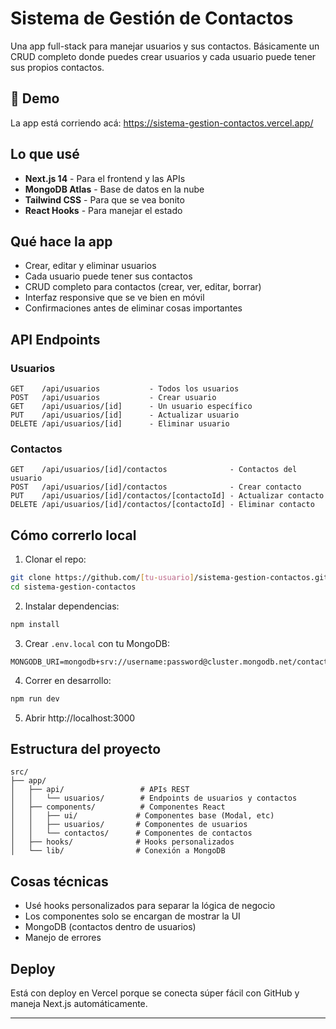 # Sistema de Gestión de Contactos

Una app full-stack para manejar usuarios y sus contactos. Básicamente un CRUD completo donde puedes crear usuarios y cada usuario puede tener sus propios contactos.

## 🚀 Demo
La app está corriendo acá: https://sistema-gestion-contactos.vercel.app/

## Lo que usé

- **Next.js 14** - Para el frontend y las APIs
- **MongoDB Atlas** - Base de datos en la nube 
- **Tailwind CSS** - Para que se vea bonito
- **React Hooks** - Para manejar el estado

## Qué hace la app

- Crear, editar y eliminar usuarios
- Cada usuario puede tener sus contactos
- CRUD completo para contactos (crear, ver, editar, borrar)
- Interfaz responsive que se ve bien en móvil
- Confirmaciones antes de eliminar cosas importantes

## API Endpoints

### Usuarios
```
GET    /api/usuarios           - Todos los usuarios
POST   /api/usuarios           - Crear usuario
GET    /api/usuarios/[id]      - Un usuario específico  
PUT    /api/usuarios/[id]      - Actualizar usuario
DELETE /api/usuarios/[id]      - Eliminar usuario
```

### Contactos
```
GET    /api/usuarios/[id]/contactos              - Contactos del usuario
POST   /api/usuarios/[id]/contactos              - Crear contacto
PUT    /api/usuarios/[id]/contactos/[contactoId] - Actualizar contacto
DELETE /api/usuarios/[id]/contactos/[contactoId] - Eliminar contacto
```

## Cómo correrlo local

1. Clonar el repo:
```bash
git clone https://github.com/[tu-usuario]/sistema-gestion-contactos.git
cd sistema-gestion-contactos
```

2. Instalar dependencias:
```bash
npm install
```

3. Crear `.env.local` con tu MongoDB:
```
MONGODB_URI=mongodb+srv://username:password@cluster.mongodb.net/contactos
```

4. Correr en desarrollo:
```bash
npm run dev
```

5. Abrir http://localhost:3000

## Estructura del proyecto

```
src/
├── app/
│   ├── api/                 # APIs REST
│   │   └── usuarios/        # Endpoints de usuarios y contactos
│   ├── components/          # Componentes React
│   │   ├── ui/             # Componentes base (Modal, etc)
│   │   ├── usuarios/       # Componentes de usuarios
│   │   └── contactos/      # Componentes de contactos
│   ├── hooks/              # Hooks personalizados
│   └── lib/                # Conexión a MongoDB
```

## Cosas técnicas

- Usé hooks personalizados para separar la lógica de negocio
- Los componentes solo se encargan de mostrar la UI
- MongoDB (contactos dentro de usuarios)
- Manejo de errores 

## Deploy

Está con deploy en Vercel porque se conecta súper fácil con GitHub y maneja Next.js automáticamente.

---